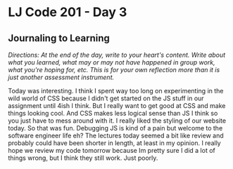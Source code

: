 # LJ Code 201 - Day 3
## Journaling to Learning

*Directions:
At the end of the day, write to your heart's content. Write about what you learned, what may or may not have happened in group work, what you're hoping for, etc. This is for your own reflection more than it is just another assessment instrument.*

Today was interesting. I think I spent way too long on experimenting in the wild world of CSS because I didn't get started on the JS stuff in our assignment until 4ish I think. But I really want to get good at CSS and make things looking cool. And CSS makes less logical sense than JS I think so you just have to mess around with it. I really liked the styling of our website today. So that was fun. Debugging JS is kind of a pain but welcome to the software engineer life eh? The lectures today seemed a bit like review and probably could have been shorter in length, at least in my opinion. I really hope we review my code tomorrow because Im pretty sure I did a lot of things wrong, but I think they still work. Just poorly.  
